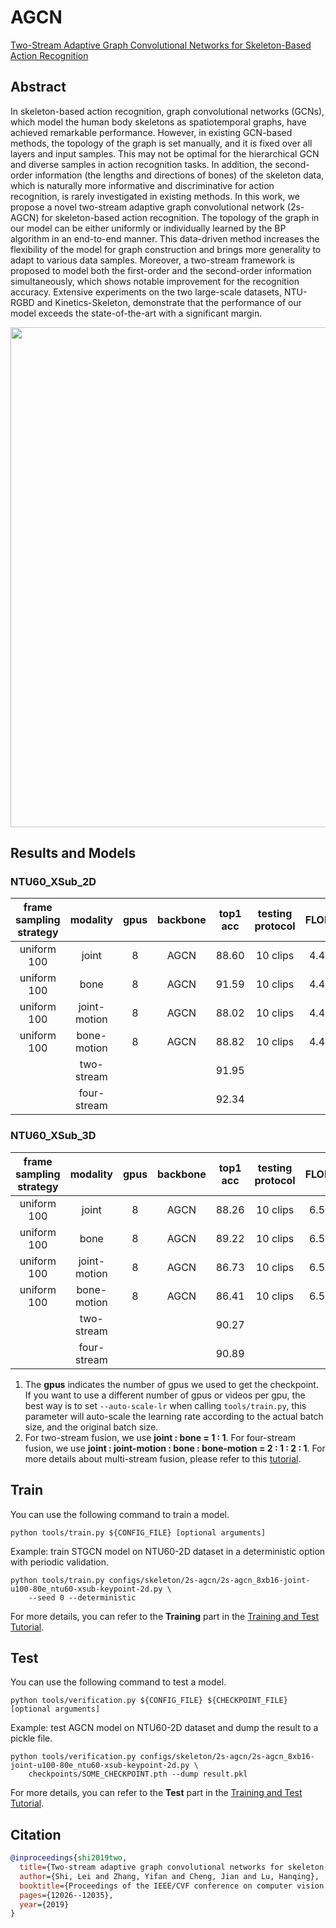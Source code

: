 # AGCN

[Two-Stream Adaptive Graph Convolutional Networks for Skeleton-Based Action Recognition](https://openaccess.thecvf.com/content_CVPR_2019/html/Shi_Two-Stream_Adaptive_Graph_Convolutional_Networks_for_Skeleton-Based_Action_Recognition_CVPR_2019_paper.html)

<!-- [ALGORITHM] -->

## Abstract

<!-- [ABSTRACT] -->

In skeleton-based action recognition, graph convolutional networks (GCNs), which model the human body skeletons as spatiotemporal graphs, have achieved remarkable performance. However, in existing GCN-based methods, the topology of the graph is set manually, and it is fixed over all layers and input samples. This may not be optimal for the hierarchical GCN and diverse samples in action recognition tasks. In addition, the second-order information (the lengths and directions of bones) of the skeleton data, which is naturally more informative and discriminative for action recognition, is rarely investigated in existing methods. In this work, we propose a novel two-stream adaptive graph convolutional network (2s-AGCN) for skeleton-based action recognition. The topology of the graph in our model can be either uniformly or individually learned by the BP algorithm in an end-to-end manner. This data-driven method increases the flexibility of the model for graph construction and brings more generality to adapt to various data samples. Moreover, a two-stream framework is proposed to model both the first-order and the second-order information simultaneously, which shows notable improvement for the recognition accuracy. Extensive experiments on the two large-scale datasets, NTU-RGBD and Kinetics-Skeleton, demonstrate that the performance of our model exceeds the state-of-the-art with a significant margin.

<!-- [IMAGE] -->

<div align=center>
<img src="https://user-images.githubusercontent.com/30782254/143212681-a676d7a0-e92b-4a8a-ad8c-c5826eb58019.png" width="800"/>
</div>

## Results and Models

### NTU60_XSub_2D

| frame sampling strategy |   modality   | gpus | backbone | top1 acc | testing protocol | FLOPs | params |                  config                   |                  ckpt                   |                  log                   |
| :---------------------: | :----------: | :--: | :------: | :------: | :--------------: | :---: | :----: | :---------------------------------------: | :-------------------------------------: | :------------------------------------: |
|       uniform 100       |    joint     |  8   |   AGCN   |  88.60   |     10 clips     | 4.4G  |  3.5M  | [config](/configs/skeleton/2s-agcn/2s-agcn_8xb16-joint-u100-80e_ntu60-xsub-keypoint-2d.py) | [ckpt](https://download.openmmlab.com/mmaction/v1.0/skeleton/2s-agcn/2s-agcn_8xb16-joint-u100-80e_ntu60-xsub-keypoint-2d/2s-agcn_8xb16-joint-u100-80e_ntu60-xsub-keypoint-2d_20221222-4c0ed77e.pth) | [log](https://download.openmmlab.com/mmaction/v1.0/skeleton/2s-agcn/2s-agcn_8xb16-joint-u100-80e_ntu60-xsub-keypoint-2d/2s-agcn_8xb16-joint-u100-80e_ntu60-xsub-keypoint-2d.log) |
|       uniform 100       |     bone     |  8   |   AGCN   |  91.59   |     10 clips     | 4.4G  |  3.5M  | [config](/configs/skeleton/2s-agcn/2s-agcn_8xb16-bone-u100-80e_ntu60-xsub-keypoint-2d.py) | [ckpt](https://download.openmmlab.com/mmaction/v1.0/skeleton/2s-agcn/2s-agcn_8xb16-bone-u100-80e_ntu60-xsub-keypoint-2d/2s-agcn_8xb16-bone-u100-80e_ntu60-xsub-keypoint-2d_20221222-293878b5.pth) | [log](https://download.openmmlab.com/mmaction/v1.0/skeleton/2s-agcn/2s-agcn_8xb16-bone-u100-80e_ntu60-xsub-keypoint-2d/2s-agcn_8xb16-bone-u100-80e_ntu60-xsub-keypoint-2d.log) |
|       uniform 100       | joint-motion |  8   |   AGCN   |  88.02   |     10 clips     | 4.4G  |  3.5M  | [config](/configs/skeleton/2s-agcn/2s-agcn_8xb16-joint-motion-u100-80e_ntu60-xsub-keypoint-2d.py) | [ckpt](https://download.openmmlab.com/mmaction/v1.0/skeleton/2s-agcn/2s-agcn_8xb16-joint-motion-u100-80e_ntu60-xsub-keypoint-2d/2s-agcn_8xb16-joint-motion-u100-80e_ntu60-xsub-keypoint-2d_20221222-0c86e3a1.pth) | [log](https://download.openmmlab.com/mmaction/v1.0/skeleton/2s-agcn/2s-agcn_8xb16-joint-motion-u100-80e_ntu60-xsub-keypoint-2d/2s-agcn_8xb16-joint-motion-u100-80e_ntu60-xsub-keypoint-2d.log) |
|       uniform 100       | bone-motion  |  8   |   AGCN   |  88.82   |     10 clips     | 4.4G  |  3.5M  | [config](/configs/skeleton/2s-agcn/2s-agcn_8xb16-bone-motion-u100-80e_ntu60-xsub-keypoint-2d.py) | [ckpt](https://download.openmmlab.com/mmaction/v1.0/skeleton/2s-agcn/2s-agcn_8xb16-bone-motion-u100-80e_ntu60-xsub-keypoint-2d/2s-agcn_8xb16-bone-motion-u100-80e_ntu60-xsub-keypoint-2d_20221222-87996f0d.pth) | [log](https://download.openmmlab.com/mmaction/v1.0/skeleton/2s-agcn/2s-agcn_8xb16-bone-motion-u100-80e_ntu60-xsub-keypoint-2d/2s-agcn_8xb16-bone-motion-u100-80e_ntu60-xsub-keypoint-2d.log) |
|                         |  two-stream  |      |          |  91.95   |                  |       |        |                                           |                                         |                                        |
|                         | four-stream  |      |          |  92.34   |                  |       |        |                                           |                                         |                                        |

### NTU60_XSub_3D

| frame sampling strategy |   modality   | gpus | backbone | top1 acc | testing protocol | FLOPs | params |                  config                   |                  ckpt                   |                  log                   |
| :---------------------: | :----------: | :--: | :------: | :------: | :--------------: | :---: | :----: | :---------------------------------------: | :-------------------------------------: | :------------------------------------: |
|       uniform 100       |    joint     |  8   |   AGCN   |  88.26   |     10 clips     | 6.5G  |  3.5M  | [config](/configs/skeleton/2s-agcn/2s-agcn_8xb16-joint-u100-80e_ntu60-xsub-keypoint-3d.py) | [ckpt](https://download.openmmlab.com/mmaction/v1.0/skeleton/2s-agcn/2s-agcn_8xb16-joint-u100-80e_ntu60-xsub-keypoint-3d/2s-agcn_8xb16-joint-u100-80e_ntu60-xsub-keypoint-3d_20221222-24dabf78.pth) | [log](https://download.openmmlab.com/mmaction/v1.0/skeleton/2s-agcn/2s-agcn_8xb16-joint-u100-80e_ntu60-xsub-keypoint-3d/2s-agcn_8xb16-joint-u100-80e_ntu60-xsub-keypoint-3d.log) |
|       uniform 100       |     bone     |  8   |   AGCN   |  89.22   |     10 clips     | 6.5G  |  3.5M  | [config](/configs/skeleton/2s-agcn/2s-agcn_8xb16-bone-u100-80e_ntu60-xsub-keypoint-3d.py) | [ckpt](https://download.openmmlab.com/mmaction/v1.0/skeleton/2s-agcn/2s-agcn_8xb16-bone-u100-80e_ntu60-xsub-keypoint-3d/2s-agcn_8xb16-bone-u100-80e_ntu60-xsub-keypoint-3d_20221222-abe70a7f.pth) | [log](https://download.openmmlab.com/mmaction/v1.0/skeleton/2s-agcn/2s-agcn_8xb16-bone-u100-80e_ntu60-xsub-keypoint-3d/2s-agcn_8xb16-bone-u100-80e_ntu60-xsub-keypoint-3d.log) |
|       uniform 100       | joint-motion |  8   |   AGCN   |  86.73   |     10 clips     | 6.5G  |  3.5M  | [config](/configs/skeleton/2s-agcn/2s-agcn_8xb16-joint-motion-u100-80e_ntu60-xsub-keypoint-3d.py) | [ckpt](https://download.openmmlab.com/mmaction/v1.0/skeleton/2s-agcn/2s-agcn_8xb16-joint-motion-u100-80e_ntu60-xsub-keypoint-3d/2s-agcn_8xb16-joint-motion-u100-80e_ntu60-xsub-keypoint-3d_20221222-923cd3c3.pth) | [log](https://download.openmmlab.com/mmaction/v1.0/skeleton/2s-agcn/2s-agcn_8xb16-joint-motion-u100-80e_ntu60-xsub-keypoint-3d/2s-agcn_8xb16-joint-motion-u100-80e_ntu60-xsub-keypoint-3d.log) |
|       uniform 100       | bone-motion  |  8   |   AGCN   |  86.41   |     10 clips     | 6.5G  |  3.5M  | [config](/configs/skeleton/2s-agcn/2s-agcn_8xb16-bone-motion-u100-80e_ntu60-xsub-keypoint-3d.py) | [ckpt](https://download.openmmlab.com/mmaction/v1.0/skeleton/2s-agcn/2s-agcn_8xb16-bone-motion-u100-80e_ntu60-xsub-keypoint-3d/2s-agcn_8xb16-bone-motion-u100-80e_ntu60-xsub-keypoint-3d_20221222-3d8f6f43.pth) | [log](https://download.openmmlab.com/mmaction/v1.0/skeleton/2s-agcn/2s-agcn_8xb16-bone-motion-u100-80e_ntu60-xsub-keypoint-3d/2s-agcn_8xb16-bone-motion-u100-80e_ntu60-xsub-keypoint-3d.log) |
|                         |  two-stream  |      |          |  90.27   |                  |       |        |                                           |                                         |                                        |
|                         | four-stream  |      |          |  90.89   |                  |       |        |                                           |                                         |                                        |

1. The **gpus** indicates the number of gpus we used to get the checkpoint. If you want to use a different number of gpus or videos per gpu, the best way is to set `--auto-scale-lr` when calling `tools/train.py`, this parameter will auto-scale the learning rate according to the actual batch size, and the original batch size.
2. For two-stream fusion, we use **joint : bone = 1 : 1**. For four-stream fusion, we use **joint : joint-motion : bone : bone-motion = 2 : 1 : 2 : 1**. For more details about multi-stream fusion, please refer to this [tutorial](/docs/en/useful_tools.md#multi-stream-fusion).

## Train

You can use the following command to train a model.

```shell
python tools/train.py ${CONFIG_FILE} [optional arguments]
```

Example: train STGCN model on NTU60-2D dataset in a deterministic option with periodic validation.

```shell
python tools/train.py configs/skeleton/2s-agcn/2s-agcn_8xb16-joint-u100-80e_ntu60-xsub-keypoint-2d.py \
    --seed 0 --deterministic
```

For more details, you can refer to the **Training** part in the [Training and Test Tutorial](/docs/en/user_guides/train_test.md).

## Test

You can use the following command to test a model.

```shell
python tools/verification.py ${CONFIG_FILE} ${CHECKPOINT_FILE} [optional arguments]
```

Example: test AGCN model on NTU60-2D dataset and dump the result to a pickle file.

```shell
python tools/verification.py configs/skeleton/2s-agcn/2s-agcn_8xb16-joint-u100-80e_ntu60-xsub-keypoint-2d.py \
    checkpoints/SOME_CHECKPOINT.pth --dump result.pkl
```

For more details, you can refer to the **Test** part in the [Training and Test Tutorial](/docs/en/user_guides/train_test.md).

## Citation

```BibTeX
@inproceedings{shi2019two,
  title={Two-stream adaptive graph convolutional networks for skeleton-based action recognition},
  author={Shi, Lei and Zhang, Yifan and Cheng, Jian and Lu, Hanqing},
  booktitle={Proceedings of the IEEE/CVF conference on computer vision and pattern recognition},
  pages={12026--12035},
  year={2019}
}
```
